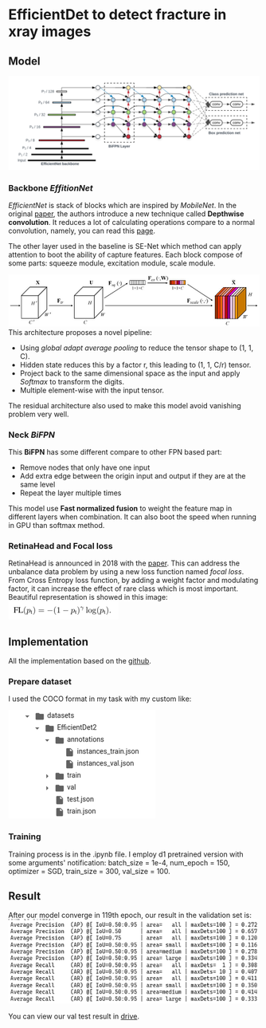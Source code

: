 # EfficientDet to detect fracture in xray images 

## Model
![Illustrate_model](./image/Illustrate_model.png)

### Backbone _*EffitionNet*_
*_EfficientNet_* is stack of blocks which are inspired by *_MobileNet_*. In the original [paper](https://arxiv.org/abs/1704.04861v1),
the authors introduce a new technique called **Depthwise convolution**. It reduces a lot of calculating operations compare to a
normal convolution, namely, you can read this [page](https://towardsdatascience.com/review-mobilenetv1-depthwise-separable-convolution-light-weight-model-a382df364b69).

The other layer used in the baseline is SE-Net which method can apply attention to boot the ability of capture features.
Each block compose of some parts: squeeze module, excitation module, scale module.

![SENet](./image/SE-pipeline.jpg)
This architecture proposes a novel pipeline:
    
- Using *_global adapt average pooling_* to reduce the tensor shape to (1, 1, C).
- Hidden state reduces this by a factor r, this leading to (1, 1, C/r) tensor.
- Project back to the same dimensional space as the input and apply *_Softmax_* to transform the digits.
- Multiple element-wise with the input tensor.

The residual architecture also used to make this model avoid vanishing problem very well.

### Neck _*BiFPN*_
This **BiFPN** has some different compare to other FPN based part:

- Remove nodes that only have one input
- Add extra edge between the origin input and output if they are at the same level
- Repeat the layer multiple times

This model use **Fast normalized fusion** to weight the feature map in different layers when combination. It can also boot the speed when running in GPU than softmax method.

### RetinaHead and Focal loss
RetinaHead is announced in 2018 with the [paper](https://arxiv.org/pdf/1708.02002v2.pdf). This can address the unbalance data problem by using a new loss function named *_focal loss_*.
From Cross Entropy loss function, by adding a weight factor and modulating factor, it can increase the effect of rare class which is most
important. Beautiful representation is showed in this image:![focal loss](image/focal_loss.png)

## Implementation
All the implementation based on the [github](https://github.com/zylo117/Yet-Another-EfficientDet-Pytorch.git).
### Prepare dataset
I used the COCO format in my task with my custom like:

![](image/dataset.png)
### Training 
Training process is in the .ipynb file. I employ d1 pretrained version with some arguments' notification: batch_size = 1e-4, num_epoch = 150, optimizer = SGD, train_size = 300, val_size = 100.

## Result
After our model converge in 119th epoch, our result in the validation set is: 
![](image/result.png)

You can view our val test result in [drive](https://drive.google.com/drive/folders/1aMYegRlJfjEbG3A1e5lfU3Wkb1mMm_Yu?usp=sharing).
